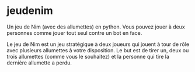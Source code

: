 # jeudenim
Un jeu de Nim (avec des allumettes) en python. Vous pouvez jouer à deux personnes comme jouer tout seul contre un bot en face. 

Le jeu de Nim est un jeu stratégique à deux joueurs qui jouent à tour de rôle avec plusieurs allumettes à votre disposition. Le but est de tirer un, deux ou trois allumettes (comme vous le souhaitez) et la personne qui tire la dernière allumette a perdu.
